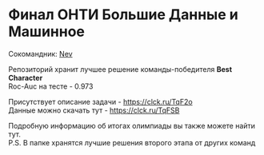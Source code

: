 # Финал ОНТИ Большие Данные и Машинное
Сокомандник: [Nev](https://github.com/neverix)

Репозиторий хранит лучшее решение команды-победителя **Best Character** \
Roc-Auc на тесте - 0.973

Присутствует описание задачи - https://clck.ru/TqF2o \
Данные можно скачать тут - https://clck.ru/TqFSB

Подробную информацию об итогах олимпиады вы также можете найти тут. \
P.S. В папке хранятся лучшие решения второго этапа от других команд
